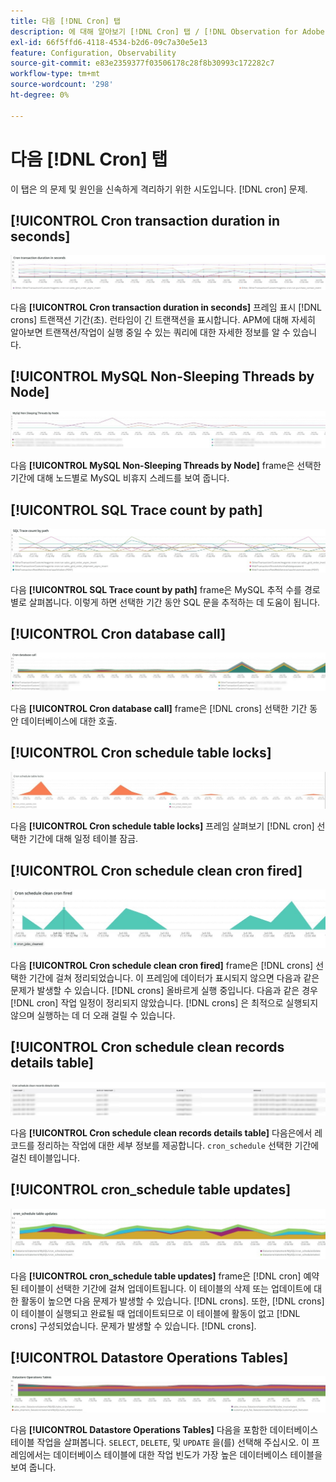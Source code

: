 ```yaml
---
title: 다음 [!DNL Cron] 탭
description: 에 대해 알아보기 [!DNL Cron] 탭 / [!DNL Observation for Adobe Commerce].
exl-id: 66f5ffd6-4118-4534-b2d6-09c7a30e5e13
feature: Configuration, Observability
source-git-commit: e83e2359377f03506178c28f8b30993c172282c7
workflow-type: tm+mt
source-wordcount: '298'
ht-degree: 0%

---
```


# 다음 [!DNL Cron] 탭

이 탭은 의 문제 및 원인을 신속하게 격리하기 위한 시도입니다. [!DNL cron] 문제.

## [!UICONTROL Cron transaction duration in seconds]

![Cron 트랜잭션 기간(초)](../../assets/tools/observation-for-adobe-commerce/cron-tab-1.jpg)

다음 **[!UICONTROL Cron transaction duration in seconds]** 프레임 표시 [!DNL crons] 트랜잭션 기간(초). 런타임이 긴 트랜잭션을 표시합니다. APM에 대해 자세히 알아보면 트랜잭션/작업이 실행 중일 수 있는 쿼리에 대한 자세한 정보를 알 수 있습니다.

## [!UICONTROL MySQL Non-Sleeping Threads by Node]

![노드별 MySQL 비휴지 스레드](../../assets/tools/observation-for-adobe-commerce/cron-tab-2.jpg)

다음 **[!UICONTROL MySQL Non-Sleeping Threads by Node]** frame은 선택한 기간에 대해 노드별로 MySQL 비휴지 스레드를 보여 줍니다.

## [!UICONTROL SQL Trace count by path]

![경로별 SQL 추적 수](../../assets/tools/observation-for-adobe-commerce/cron-tab-3.jpg)

다음 **[!UICONTROL SQL Trace count by path]** frame은 MySQL 추적 수를 경로별로 살펴봅니다. 이렇게 하면 선택한 기간 동안 SQL 문을 추적하는 데 도움이 됩니다.

## [!UICONTROL Cron database call]

![Cron 데이터베이스 호출](../../assets/tools/observation-for-adobe-commerce/cron-tab-4.jpg)

다음 **[!UICONTROL Cron database call]** frame은 [!DNL crons] 선택한 기간 동안 데이터베이스에 대한 호출.

## [!UICONTROL Cron schedule table locks]

![Cron 일정 테이블 잠금](../../assets/tools/observation-for-adobe-commerce/cron-tab-5.jpg)

다음 **[!UICONTROL Cron schedule table locks]** 프레임 살펴보기 [!DNL cron] 선택한 기간에 대해 일정 테이블 잠금.

## [!UICONTROL Cron schedule clean cron fired]

![Cron 일정 테이블 잠금](../../assets/tools/observation-for-adobe-commerce/cron-tab-6.jpg)

다음 **[!UICONTROL Cron schedule clean cron fired]** frame은 [!DNL crons] 선택한 기간에 걸쳐 정리되었습니다. 이 프레임에 데이터가 표시되지 않으면 다음과 같은 문제가 발생할 수 있습니다. [!DNL crons] 올바르게 실행 중입니다. 다음과 같은 경우 [!DNL cron] 작업 일정이 정리되지 않았습니다. [!DNL crons] 은 최적으로 실행되지 않으며 실행하는 데 더 오래 걸릴 수 있습니다.

## [!UICONTROL Cron schedule clean records details table]

![Cron 일정 클린 레코드 세부 정보 테이블](../../assets/tools/observation-for-adobe-commerce/cron-tab-7.jpg)

다음 **[!UICONTROL Cron schedule clean records details table]** 다음은에서 레코드를 정리하는 작업에 대한 세부 정보를 제공합니다. `cron_schedule` 선택한 기간에 걸친 테이블입니다.

## [!UICONTROL cron_schedule table updates]

![cron_schedule 테이블 업데이트](../../assets/tools/observation-for-adobe-commerce/cron-tab-8.jpg)

다음 **[!UICONTROL cron_schedule table updates]** frame은 [!DNL cron] 예약된 테이블이 선택한 기간에 걸쳐 업데이트됩니다. 이 테이블의 삭제 또는 업데이트에 대한 활동이 높으면 다음 문제가 발생할 수 있습니다. [!DNL crons]. 또한, [!DNL crons] 이 테이블이 실행되고 완료될 때 업데이트되므로 이 테이블에 활동이 없고 [!DNL crons] 구성되었습니다. 문제가 발생할 수 있습니다. [!DNL crons].

## [!UICONTROL Datastore Operations Tables]

![데이터 저장소 작업 테이블](../../assets/tools/observation-for-adobe-commerce/cron-tab-9.jpg)

다음 **[!UICONTROL Datastore Operations Tables]** 다음을 포함한 데이터베이스 테이블 작업을 살펴봅니다. `SELECT`, `DELETE`, 및 `UPDATE` 을(를) 선택해 주십시오. 이 프레임에서는 데이터베이스 테이블에 대한 작업 빈도가 가장 높은 데이터베이스 테이블을 보여 줍니다.
